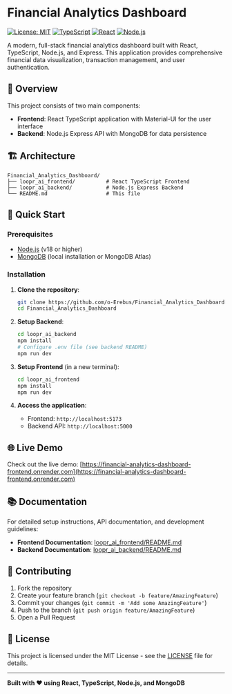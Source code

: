 # Financial Analytics Dashboard

[![License: MIT](https://img.shields.io/badge/License-MIT-yellow.svg)](https://opensource.org/licenses/MIT)
[![TypeScript](https://img.shields.io/badge/TypeScript-007ACC?style=flat&logo=typescript&logoColor=white)](https://www.typescriptlang.org/)
[![React](https://img.shields.io/badge/React-20232A?style=flat&logo=react&logoColor=61DAFB)](https://reactjs.org/)
[![Node.js](https://img.shields.io/badge/Node.js-43853D?style=flat&logo=node.js&logoColor=white)](https://nodejs.org/)

A modern, full-stack financial analytics dashboard built with React, TypeScript, Node.js, and Express. This application provides comprehensive financial data visualization, transaction management, and user authentication.

## 🌟 Overview

This project consists of two main components:

- **Frontend**: React TypeScript application with Material-UI for the user interface
- **Backend**: Node.js Express API with MongoDB for data persistence

## 🏗️ Architecture

```
Financial_Analytics_Dashboard/
├── loopr_ai_frontend/          # React TypeScript Frontend
├── loopr_ai_backend/           # Node.js Express Backend
└── README.md                   # This file
```

## 🚀 Quick Start

### Prerequisites
- [Node.js](https://nodejs.org/) (v18 or higher)
- [MongoDB](https://www.mongodb.com/) (local installation or MongoDB Atlas)

### Installation

1. **Clone the repository**:
   ```bash
   git clone https://github.com/o-Erebus/Financial_Analytics_Dashboard.git
   cd Financial_Analytics_Dashboard
   ```

2. **Setup Backend**:
   ```bash
   cd loopr_ai_backend
   npm install
   # Configure .env file (see backend README)
   npm run dev
   ```

3. **Setup Frontend** (in a new terminal):
   ```bash
   cd loopr_ai_frontend
   npm install
   npm run dev
   ```

4. **Access the application**:
   - Frontend: `http://localhost:5173`
   - Backend API: `http://localhost:5000`

## 🌐 Live Demo

Check out the live demo: [https://financial-analytics-dashboard-frontend.onrender.com](https://financial-analytics-dashboard-frontend.onrender.com)

## 📚 Documentation

For detailed setup instructions, API documentation, and development guidelines:

- **Frontend Documentation**: [loopr_ai_frontend/README.md](./loopr_ai_frontend/README.md)
- **Backend Documentation**: [loopr_ai_backend/README.md](./loopr_ai_backend/README.md)

## 🤝 Contributing

1. Fork the repository
2. Create your feature branch (`git checkout -b feature/AmazingFeature`)
3. Commit your changes (`git commit -m 'Add some AmazingFeature'`)
4. Push to the branch (`git push origin feature/AmazingFeature`)
5. Open a Pull Request

## 📝 License

This project is licensed under the MIT License - see the [LICENSE](LICENSE) file for details.

---

**Built with ❤️ using React, TypeScript, Node.js, and MongoDB**
